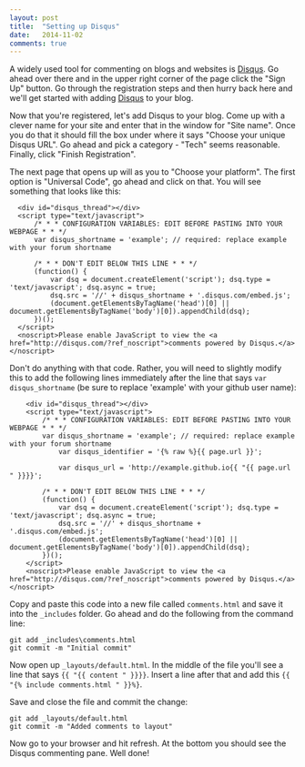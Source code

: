 ```yaml
---
layout: post
title:  "Setting up Disqus"
date:   2014-11-02
comments: true
---
```


A widely used tool for commenting on blogs and websites is
[Disqus](https://disqus.com). Go ahead over there and in the upper right corner
of the page click the "Sign Up" button. Go through the registration steps and
then hurry back here and we'll  get started with adding
[Disqus](https://disqus.com/admin/create/) to your blog.

Now that you're registered, let's add Disqus to your blog. Come up with a clever
name for your site and enter that in the window for "Site name". Once you do
that it should fill the box under where it says "Choose your unique Disqus URL".
Go ahead and pick a category - "Tech" seems reasonable. Finally, click "Finish
Registration".

The next page that opens up will as you to "Choose your platform". The first
option is "Universal Code", go ahead and click on that. You will see something
that looks like this:

      <div id="disqus_thread"></div>
      <script type="text/javascript">
          /* * * CONFIGURATION VARIABLES: EDIT BEFORE PASTING INTO YOUR WEBPAGE * * */
          var disqus_shortname = 'example'; // required: replace example with your forum shortname

          /* * * DON'T EDIT BELOW THIS LINE * * */
          (function() {
              var dsq = document.createElement('script'); dsq.type = 'text/javascript'; dsq.async = true;
              dsq.src = '//' + disqus_shortname + '.disqus.com/embed.js';
              (document.getElementsByTagName('head')[0] || document.getElementsByTagName('body')[0]).appendChild(dsq);
          })();
      </script>
      <noscript>Please enable JavaScript to view the <a href="http://disqus.com/?ref_noscript">comments powered by Disqus.</a></noscript>

Don't do anything with that code. Rather, you will need to slightly modify this
to add the following lines immediately after the line that says `var
disqus_shortname` (be sure to replace 'example' with your github user name):

        <div id="disqus_thread"></div>
        <script type="text/javascript">
            /* * * CONFIGURATION VARIABLES: EDIT BEFORE PASTING INTO YOUR WEBPAGE * * */
            var disqus_shortname = 'example'; // required: replace example with your forum shortname
        		var disqus_identifier = '{% raw %}{{ page.url }}';

        		var disqus_url = 'http://example.github.io{{ "{{ page.url " }}}}';

            /* * * DON'T EDIT BELOW THIS LINE * * */
            (function() {
                var dsq = document.createElement('script'); dsq.type = 'text/javascript'; dsq.async = true;
                dsq.src = '//' + disqus_shortname + '.disqus.com/embed.js';
                (document.getElementsByTagName('head')[0] || document.getElementsByTagName('body')[0]).appendChild(dsq);
            })();
        </script>
        <noscript>Please enable JavaScript to view the <a href="http://disqus.com/?ref_noscript">comments powered by Disqus.</a></noscript>

Copy and paste this code into a new file called `comments.html` and save it into
the `_includes` folder. Go ahead and do the following from the command line:

    git add _includes\comments.html  
    git commit -m "Initial commit"  


Now open up `_layouts/default.html`. In the middle of the file you'll see a
line that says `{{ "{{ content " }}}}`. Insert a line after that and add this `{{ "{%
include comments.html " }}%}`.

Save and close the file and commit the change:

    git add _layouts/default.html  
    git commit -m "Added comments to layout"  

Now go to your browser and hit refresh. At the bottom you should see the Disqus
commenting pane. Well done!
